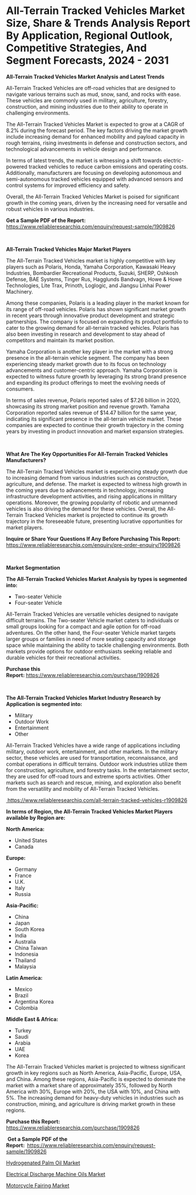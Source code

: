 <p><h1>All-Terrain Tracked Vehicles Market Size, Share & Trends Analysis Report By Application, Regional Outlook, Competitive Strategies, And Segment Forecasts, 2024 - 2031</h1></p><p><strong>All-Terrain Tracked Vehicles Market Analysis and Latest Trends</strong></p>
<p><p>All-Terrain Tracked Vehicles are off-road vehicles that are designed to navigate various terrains such as mud, snow, sand, and rocks with ease. These vehicles are commonly used in military, agriculture, forestry, construction, and mining industries due to their ability to operate in challenging environments.</p><p>The All-Terrain Tracked Vehicles Market is expected to grow at a CAGR of 8.2% during the forecast period. The key factors driving the market growth include increasing demand for enhanced mobility and payload capacity in rough terrains, rising investments in defense and construction sectors, and technological advancements in vehicle design and performance.</p><p>In terms of latest trends, the market is witnessing a shift towards electric-powered tracked vehicles to reduce carbon emissions and operating costs. Additionally, manufacturers are focusing on developing autonomous and semi-autonomous tracked vehicles equipped with advanced sensors and control systems for improved efficiency and safety.</p><p>Overall, the All-Terrain Tracked Vehicles Market is poised for significant growth in the coming years, driven by the increasing need for versatile and robust vehicles in various industries.</p></p>
<p><strong>Get a Sample PDF of the Report:&nbsp;</strong> <a href="https://www.reliableresearchiq.com/enquiry/request-sample/1909826">https://www.reliableresearchiq.com/enquiry/request-sample/1909826</a></p>
<p>&nbsp;</p>
<p><strong>All-Terrain Tracked Vehicles Major Market Players</strong></p>
<p><p>The All-Terrain Tracked Vehicles market is highly competitive with key players such as Polaris, Honda, Yamaha Corporation, Kawasaki Heavy Industries, Bombardier Recreational Products, Suzuki, SHERP, Oshkosh Defense, BAE Systems, Tinger Rus, Hagglunds Bandvagn, Howe & Howe Technologies, Lite Trax, Prinoth, Loglogic, and Jiangsu Linhai Power Machinery. </p><p>Among these companies, Polaris is a leading player in the market known for its range of off-road vehicles. Polaris has shown significant market growth in recent years through innovative product development and strategic partnerships. The company is focused on expanding its product portfolio to cater to the growing demand for all-terrain tracked vehicles. Polaris has also been investing in research and development to stay ahead of competitors and maintain its market position.</p><p>Yamaha Corporation is another key player in the market with a strong presence in the all-terrain vehicle segment. The company has been experiencing steady market growth due to its focus on technology advancements and customer-centric approach. Yamaha Corporation is expected to witness future growth by leveraging its strong brand presence and expanding its product offerings to meet the evolving needs of consumers.</p><p>In terms of sales revenue, Polaris reported sales of $7.26 billion in 2020, showcasing its strong market position and revenue growth. Yamaha Corporation reported sales revenue of $14.47 billion for the same year, indicating its significant presence in the all-terrain vehicle market. These companies are expected to continue their growth trajectory in the coming years by investing in product innovation and market expansion strategies.</p></p>
<p>&nbsp;</p>
<p><strong>What Are The Key Opportunities For All-Terrain Tracked Vehicles Manufacturers?</strong></p>
<p><p>The All-Terrain Tracked Vehicles market is experiencing steady growth due to increasing demand from various industries such as construction, agriculture, and defense. The market is expected to witness high growth in the coming years due to advancements in technology, increasing infrastructure development activities, and rising applications in military operations. Moreover, the growing popularity of robotic and unmanned vehicles is also driving the demand for these vehicles. Overall, the All-Terrain Tracked Vehicles market is projected to continue its growth trajectory in the foreseeable future, presenting lucrative opportunities for market players.</p></p>
<p><strong>Inquire or Share Your Questions If Any Before Purchasing This Report:</strong> <a href="https://www.reliableresearchiq.com/enquiry/pre-order-enquiry/1909826">https://www.reliableresearchiq.com/enquiry/pre-order-enquiry/1909826</a></p>
<p>&nbsp;</p>
<p><strong>Market Segmentation</strong></p>
<p><strong>The All-Terrain Tracked Vehicles Market Analysis by types is segmented into:</strong></p>
<p><ul><li>Two-seater Vehicle</li><li>Four-seater Vehicle</li></ul></p>
<p><p>All-Terrain Tracked Vehicles are versatile vehicles designed to navigate difficult terrains. The Two-seater Vehicle market caters to individuals or small groups looking for a compact and agile option for off-road adventures. On the other hand, the Four-seater Vehicle market targets larger groups or families in need of more seating capacity and storage space while maintaining the ability to tackle challenging environments. Both markets provide options for outdoor enthusiasts seeking reliable and durable vehicles for their recreational activities.</p></p>
<p><strong>Purchase this Report:&nbsp;</strong><a href="https://www.reliableresearchiq.com/purchase/1909826">https://www.reliableresearchiq.com/purchase/1909826</a></p>
<p>&nbsp;</p>
<p><strong>The All-Terrain Tracked Vehicles Market Industry Research by Application is segmented into:</strong></p>
<p><ul><li>Military</li><li>Outdoor Work</li><li>Entertainment</li><li>Other</li></ul></p>
<p><p>All-Terrain Tracked Vehicles have a wide range of applications including military, outdoor work, entertainment, and other markets. In the military sector, these vehicles are used for transportation, reconnaissance, and combat operations in difficult terrains. Outdoor work industries utilize them for construction, agriculture, and forestry tasks. In the entertainment sector, they are used for off-road tours and extreme sports activities. Other markets such as search and rescue, mining, and exploration also benefit from the versatility and mobility of All-Terrain Tracked Vehicles.</p></p>
<p><a href="https://www.reliableresearchiq.com/all-terrain-tracked-vehicles-r1909826">&nbsp;https://www.reliableresearchiq.com/all-terrain-tracked-vehicles-r1909826</a></p>
<p><strong>In terms of Region, the All-Terrain Tracked Vehicles Market Players available by Region are:</strong></p>
<p>
    <p> <strong> North America: </strong>
        <ul>
            <li>United States</li>
            <li>Canada</li>
        </ul>
        </p> 
    <p> <strong> Europe: </strong>
        <ul>
            <li>Germany</li>
            <li>France</li>
            <li>U.K.</li>
            <li>Italy</li>
            <li>Russia</li>
        </ul>
        </p> 
    <p> <strong> Asia-Pacific: </strong>
        <ul>
            <li>China</li>
            <li>Japan</li>
            <li>South Korea</li>
            <li>India</li>
            <li>Australia</li>
            <li>China Taiwan</li>
            <li>Indonesia</li>
            <li>Thailand</li>
            <li>Malaysia</li>
        </ul>
        </p> 
    <p> <strong> Latin America: </strong>
        <ul>
            <li>Mexico</li>
            <li>Brazil</li>
            <li>Argentina Korea</li>
            <li>Colombia</li>
        </ul>
        </p> 
    <p> <strong> Middle East & Africa: </strong>
        <ul>
            <li>Turkey</li>
            <li>Saudi</li>
            <li>Arabia</li>
            <li>UAE</li>
            <li>Korea</li>
        </ul>
    </p>
    </p>
<p><p>The All-Terrain Tracked Vehicles market is projected to witness significant growth in key regions such as North America, Asia-Pacific, Europe, USA, and China. Among these regions, Asia-Pacific is expected to dominate the market with a market share of approximately 35%, followed by North America with 30%, Europe with 20%, the USA with 10%, and China with 5%. The increasing demand for heavy-duty vehicles in industries such as construction, mining, and agriculture is driving market growth in these regions.</p></p>
<p><strong>Purchase this Report: </strong><a href="https://www.reliableresearchiq.com/purchase/1909826">https://www.reliableresearchiq.com/purchase/1909826</a></p>
<p>&nbsp;<strong>Get a Sample PDF of the Report:&nbsp;&nbsp;</strong><a href="https://www.reliableresearchiq.com/enquiry/request-sample/1909826">https://www.reliableresearchiq.com/enquiry/request-sample/1909826</a></p>
<p><strong></strong></p>
<p><p><a href="https://github.com/victorialyman98067/Market-Research-Report-List-1/blob/main/hydrogenated-palm-oil-market.md">Hydrogenated Palm Oil Market</a></p><p><a href="https://github.com/erickahgreen002024/Market-Research-Report-List-1/blob/main/electrical-discharge-machine-oils-market.md">Electrical Discharge Machine Oils Market</a></p><p><a href="https://view.publitas.com/reportprime-1/insights-into-the-motorcycle-fairing-industry-market-financial-status-market-size-and-revenue-analysis-up-to-2031/">Motorcycle Fairing Market</a></p></p>